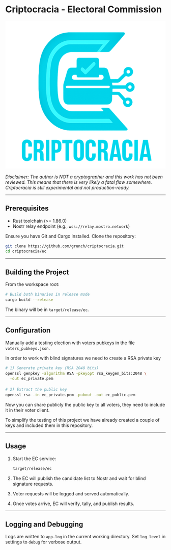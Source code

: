 # Criptocracia - Electoral Commission

![logo](../logo.png)

*Disclaimer: The author is NOT a cryptographer and this work has not been reviewed. This means that there is very likely a fatal flaw somewhere. Criptocracia is still experimental and not production-ready.*

---

## Prerequisites

* Rust toolchain (>= 1.86.0)
* Nostr relay endpoint (e.g., `wss://relay.mostro.network`)

Ensure you have Git and Cargo installed. Clone the repository:

```sh
git clone https://github.com/grunch/criptocracia.git
cd criptocracia/ec
```

---

## Building the Project

From the workspace root:

```sh
# Build both binaries in release mode
cargo build --release
```

The binary will be in `target/release/ec`.

---

## Configuration

Manually add a testing election with voters pubkeys in the file `voters_pubkeys.json`.

In order to work with blind signatures we need to create a RSA private key

```sh
# 1) Generate private key (RSA 2048 bits)
openssl genpkey -algorithm RSA -pkeyopt rsa_keygen_bits:2048 \
  -out ec_private.pem

# 2) Extract the public key
openssl rsa -in ec_private.pem -pubout -out ec_public.pem
```

Now you can share publicly the public key to all voters, they need to include it in their voter client.

To simplify the testing of this project we have already created a couple of keys and included them in this repository.

---

## Usage

1. Start the EC service:

   ```sh
   target/release/ec
   ```
2. The EC will publish the candidate list to Nostr and wait for blind signature requests.
3. Voter requests will be logged and served automatically.
4. Once votes arrive, EC will verify, tally, and publish results.

---

## Logging and Debugging

Logs are written to `app.log` in the current working directory. Set `log_level` in settings to `debug` for verbose output.
